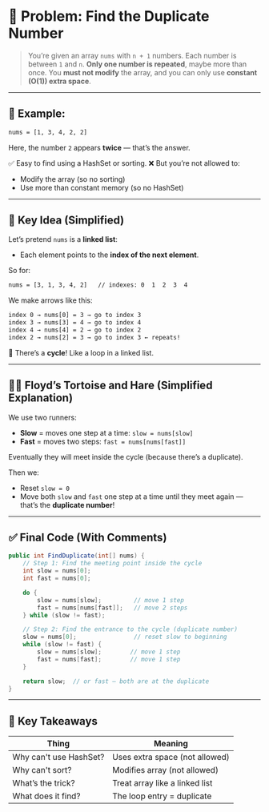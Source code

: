 # 🧠 Problem: Find the Duplicate Number

> You’re given an array `nums` with `n + 1` numbers.
> Each number is between `1` and `n`.
> **Only one number is repeated**, maybe more than once.
> You **must not modify** the array, and you can only use **constant (O(1)) extra space**.

---

## 🧪 Example:

```txt
nums = [1, 3, 4, 2, 2]
```

Here, the number `2` appears **twice** — that’s the answer.

✅ Easy to find using a HashSet or sorting.
❌ But you’re not allowed to:

- Modify the array (so no sorting)
- Use more than constant memory (so no HashSet)

---

## 🤔 Key Idea (Simplified)

Let’s pretend `nums` is a **linked list**:

- Each element points to the **index of the next element**.

So for:

```txt
nums = [3, 1, 3, 4, 2]   // indexes: 0  1  2  3  4
```

We make arrows like this:

```txt
index 0 → nums[0] = 3 → go to index 3
index 3 → nums[3] = 4 → go to index 4
index 4 → nums[4] = 2 → go to index 2
index 2 → nums[2] = 3 → go to index 3 ← repeats!
```

🎯 There’s a **cycle**! Like a loop in a linked list.

---

## 🏃‍♂️ Floyd’s Tortoise and Hare (Simplified Explanation)

We use two runners:

- **Slow** = moves one step at a time: `slow = nums[slow]`
- **Fast** = moves two steps: `fast = nums[nums[fast]]`

Eventually they will meet inside the cycle (because there’s a duplicate).

Then we:

- Reset `slow = 0`
- Move both `slow` and `fast` one step at a time until they meet again — that’s the **duplicate number**!

---

## ✅ Final Code (With Comments)

```csharp
public int FindDuplicate(int[] nums) {
    // Step 1: Find the meeting point inside the cycle
    int slow = nums[0];
    int fast = nums[0];

    do {
        slow = nums[slow];         // move 1 step
        fast = nums[nums[fast]];   // move 2 steps
    } while (slow != fast);

    // Step 2: Find the entrance to the cycle (duplicate number)
    slow = nums[0];                // reset slow to beginning
    while (slow != fast) {
        slow = nums[slow];        // move 1 step
        fast = nums[fast];        // move 1 step
    }

    return slow;  // or fast — both are at the duplicate
}
```

---

## 🎉 Key Takeaways

| Thing                  | Meaning                        |
| ---------------------- | ------------------------------ |
| Why can't use HashSet? | Uses extra space (not allowed) |
| Why can't sort?        | Modifies array (not allowed)   |
| What’s the trick?      | Treat array like a linked list |
| What does it find?     | The loop entry = duplicate     |
